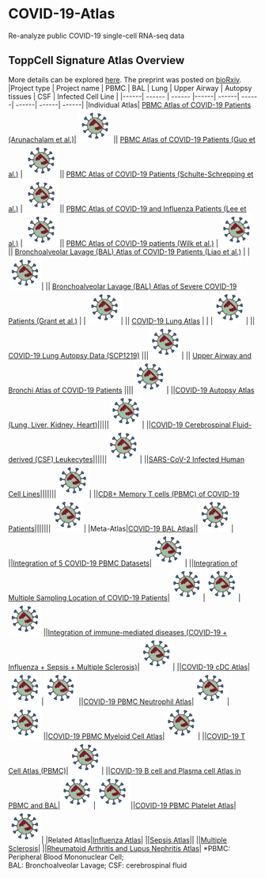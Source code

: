 # COVID-19-Atlas
Re-analyze public COVID-19 single-cell RNA-seq data

## ToppCell Signature Atlas Overview
[logo]: https://github.com/KANG-BIOINFO/COVID-19-Atlas/blob/main/virus2.jpg?raw=true "Logo Title Text 2"

More details can be explored [here](https://toppcell.cchmc.org/biosystems/go/index3/COVID-19%20Atlas). The preprint was posted on [bioRxiv](https://www.biorxiv.org/).
|Project type | Project name | PBMC | BAL | Lung | Upper Airway | Autopsy tissues | CSF | Infected Cell Line |
|------| ------ | ------ |------| ------| ------| ------| ------| ------| 
|Individual Atlas| [PBMC Atlas of COVID-19 Patients (Arunachalam et al.)](https://toppcell.cchmc.org/biosystems/go/index3/shred/data%20for%20toppcell/covid19%20Atlas/Covid-19_PBMC_Arunachalam_et%20al._Science/Output%20by%20disease%20group%20by%20Cell%20group%20by%20Cell%20class)| ![logo]
|| [PBMC Atlas of COVID-19 Patients (Guo et al.)](https://toppcell.cchmc.org/biosystems/go/index3/shred/data%20for%20toppcell/covid19%20Atlas/Covid-19_PBMC_Guo%20et%20al._Nature%20Communication/Output%20by%20disease%20stage%20by%20Cell%20group%20by%20Cell%20class) | ![logo]
|| [PBMC Atlas of COVID-19 Patients (Schulte-Schrepping et al.)](https://toppcell.cchmc.org/biosystems/go/index3/shred/data%20for%20toppcell/covid19%20Atlas/Covid-19_PBMC_Schulte-Schrepping%20et%20al._Cell/10x_PBMC/Output%20by%20Disease%20condition%20by%20Cell%20group%20by%20Cell%20class) | ![logo]
|| [PBMC Atlas of COVID-19 and Influenza Patients (Lee et al.)](https://toppcell.cchmc.org/biosystems/go/index3/shred/data%20for%20toppcell/covid19%20Atlas/Covid-19_PBMC_Lee%20et%20al._Science%20Immunology/Output%20by%20disease%20group%20by%20Cell%20group%20by%20Cell%20class-3) | ![logo]
|| [PBMC Atlas of COVID-19 patients (Wilk et al.)](https://toppcell.cchmc.org/biosystems/go/index3/shred/data%20for%20toppcell/covid19%20Atlas/Covid-19_PBMC_Wilk%20et%20al._Nature%20Medicine/Output%20by%20Condition%20by%20Lineage%20by%20Cell%20class%20by%20cell%20subclass-6) | ![logo]
|| [Bronchoalveolar Lavage (BAL) Atlas of COVID-19 Patients (Liao et al.)](https://toppcell.cchmc.org/biosystems/go/index3/shred/data%20for%20toppcell/covid19%20Atlas/Covid-19_BAL_Liao%20et%20al._Nature%20Medicine/Output%20by%20Condition%20by%20Lineage%20by%20Cell%20class%20by%20cell%20subclass-9) | | ![logo]|
|| [Bronchoalveolar Lavage (BAL) Atlas of Severe COVID-19 Patients (Grant et al.)](https://toppcell.cchmc.org/biosystems/go/index3/shred/data%20for%20toppcell/airway/covid19-BAL-Chicago/Output%20by%20Condition%20by%20Lineage%20by%20Cell%20class) | | ![logo]|
|| [COVID-19 Lung Atlas](https://toppcell.cchmc.org/biosystems/go/index3/shred/data%20for%20toppcell/covid19%20Atlas/Covid-19_LungBiopsy_Ankit_ScienceTranslationalMedicine/Output%20by%20Sample_group%20by%20Lineage%20by%20Cell%20type-2) | | |![logo]|
|| [COVID-19 Lung Autopsy Data (SCP1219)](https://toppcell.cchmc.org/biosystems/go/index3/shred/data%20for%20toppcell/covid19%20Atlas/Covid-19_Autopsy_Delorey%20et%20al._Nature/lung_SCP1219/Output%20by%20group%20by%20cell_type_main%20by%20cell_type_fine) |||![logo]|
|| [Upper Airway and Bronchi Atlas of COVID-19 Patients](https://toppcell.cchmc.org/biosystems/go/index3/shred/data%20for%20toppcell/covid19%20Atlas/Covid-19_BAL%20and%20Upper%20Airway_Chua%20et%20al._Nature%20Biotechnology/Output%20by%20Severity%20by%20Location%20by%20Lineage%20by%20Cell_class_v2) ||||![logo]|
||[COVID-19 Autopsy Atlas (Lung, Liver, Kidney, Heart)](https://toppcell.cchmc.org/biosystems/go/index3/shred/data%20for%20toppcell/covid19%20Atlas/Covid-19_Autopsy_Delorey%20et%20al._Nature/combined/Output%20by%20disease%20by%20tissue%20by%20celltype)|||||![logo]|
||[COVID-19 Cerebrospinal Fluid-derived (CSF) Leukecytes](https://toppcell.cchmc.org/biosystems/go/index3/shred/data%20for%20toppcell/covid19%20Atlas/Covid-19_CSF_Michael%20et%20al._Immunity/Output%20by%20condition%20by%20Cell_class%20by%20T_cell_subcluster-4)||||||![logo]|
||[SARS-CoV-2 Infected Human Cell Lines](https://toppcell.cchmc.org/biosystems/go/index3/shred/data%20for%20toppcell/airway/covid19-cellLines/Output%20by%20Cell%20line%20by%20Condition%20by%20Strain)|||||||![logo]|
||[CD8+ Memory T cells (PBMC) of COVID-19 Patients](https://toppcell.cchmc.org/biosystems/go/index3/shred/data%20for%20toppcell/immune%20atlas/COVID-19_CD8+%20Memory/Output%20by%20Cell%20class%20by%20Virus%20stimulation%20by%20Cluster%20by%20Condition%20by%20Hospitalization-2)|||||||![logo]|
|Meta-Atlas|[COVID-19 BAL Atlas](https://toppcell.cchmc.org/biosystems/go/index3/shred/data%20for%20toppcell/covid19%20Atlas/BAL%20Atlas/integration/Output%20by%20disease.group%20by%20Lineage%20by%20Cell.class)||![logo]|
||[Integration of 5 COVID-19 PBMC Datasets](https://toppcell.cchmc.org/biosystems/go/index3/shred/data%20for%20toppcell/covid19%20Atlas/PBMC%20Atlas/integration/Output%20by%20disease.group_v2%20by%20Lineage%20by%20Cell.class-2)|![logo]|
||[Integration of Multiple Sampling Location of COVID-19 Patients](https://toppcell.cchmc.org/biosystems/go/index3/shred/data%20for%20toppcell/covid19%20Atlas/All/Output%20by%20Location%20by%20disease.group_v3%20by%20Lineage%20by%20Cell.group%20by%20Cell.class_v2%20by%20sub_cluster-2)|![logo]|![logo]|![logo]
||[Integration of immune-mediated diseases (COVID-19 + Influenza + Sepsis + Multiple Sclerosis)](https://toppcell.cchmc.org/biosystems/go/index3/shred/data%20for%20toppcell/covid19%20Atlas/PBMC%20Atlas/disease%20comparison/Output%20by%20Disease%20by%20Condition%20by%20Lineage%20by%20Cell%20class_v2)|![logo]|
||[COVID-19 cDC Atlas](https://toppcell.cchmc.org/biosystems/go/index3/shred/data%20for%20toppcell/covid19%20Atlas/BAL%20Atlas/cDC/Output%20by%20Compartment%20by%20disease.group_v3%20by%20sub_cluster)|![logo]|![logo]
||[COVID-19 PBMC Neutrophil Atlas](https://toppcell.cchmc.org/biosystems/go/index3/shred/data%20for%20toppcell/covid19%20Atlas/PBMC%20Atlas/neutrophil%20integration/Output%20by%20disease.group_v2%20by%20cluster)|![logo]|![logo]
||[COVID-19 PBMC Myeloid Cell Atlas](https://toppcell.cchmc.org/biosystems/go/index3/shred/data%20for%20toppcell/covid19%20Atlas/PBMC%20Atlas/Myeloid%20cells/Output%20by%20disease.group_v2%20by%20Cell.class_v2%20by%20sub_cluster)|![logo]|
||[COVID-19 T Cell Atlas (PBMC)](https://toppcell.cchmc.org/biosystems/go/index3/shred/data%20for%20toppcell/covid19%20Atlas/BAL%20Atlas/T%20cell/Output%20by%20disease.group_v2%20by%20Cell.class_v2)|![logo]|
||[COVID-19 B cell and Plasma cell Atlas in PBMC and BAL](https://toppcell.cchmc.org/biosystems/go/index3/shred/data%20for%20toppcell/covid19%20Atlas/PBMC%20Atlas/Plasmablast/PBMC_BAL/Output%20by%20disease.group_v2%20by%20sub_cluster)|![logo]|![logo]
||[COVID-19 PBMC Platelet Atlas](https://toppcell.cchmc.org/biosystems/go/index3/shred/data%20for%20toppcell/covid19%20Atlas/PBMC%20Atlas/Platelet/Output%20by%20disease.group_v2%20by%20cluster-2)|![logo]|
|Related Atlas|[Influenza Atlas](Disease%20group%20and%20Cell%20class)|
||[Sepsis Atlas](https://toppcell.cchmc.org/biosystems/go/index3/shred/data%20for%20toppcell/immune%20atlas/sepsis/Output%20by%20Disease_pheno%20by%20Lineage%20by%20cell_type-2)||
||[Multiple Sclerosis](https://toppcell.cchmc.org/biosystems/go/index3/shred/data%20for%20toppcell/immune%20atlas/multiple%20sclerosis/Output%20by%20disease_v2%20by%20Lineage%20by%20cell_type)|
||[Rheumatoid Arthritis and Lupus Nephritis Atlas](https://toppcell.cchmc.org/biosystems/go/index3/shred/data%20for%20toppcell/immune%20atlas/AMP_autoimmuneDisease/Output%20by%20Disease%20by%20Tissue%20by%20Cell%20class)|
*PBMC: Peripheral Blood Mononuclear Cell;  
BAL: Bronchoalveolar Lavage; 
CSF: cerebrospinal fluid
